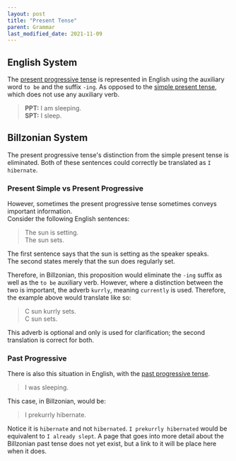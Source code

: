 ```yaml
---
layout: post
title: "Present Tense"
parent: Grammar
last_modified_date: 2021-11-09
---
```


## English System
The [present progressive tense](https://en.wikipedia.org/wiki/Present_continuous) is represented in English using the auxiliary
word `to be` and the suffix `-ing`. As opposed to the [simple present tense](https://en.wikipedia.org/wiki/Simple_present),
which does not use any auxiliary verb.
> **PPT:** I am sleeping.  
> **SPT:** I sleep.

## Billzonian System
The present progressive tense's distinction from the simple present tense is eliminated.
Both of these sentences could correctly be translated as `I hibernate`.

### Present Simple vs Present Progressive
However, sometimes the present progressive tense sometimes conveys important information.  
Consider the following English sentences:
> The sun is setting.  
> The sun sets.

The first sentence says that the sun is setting as the speaker speaks.  
The second states merely that the sun does regularly set.

Therefore, in Billzonian, this proposition would eliminate the `-ing` suffix as well as the `to be` auxiliary verb.
However, where a distinction between the two is important, the adverb `kurrly`, meaning `currently` is used.
Therefore, the example above would translate like so:
> C sun kurrly sets.  
> C sun sets.

This adverb is optional and only is used for clarification; the second translation is correct for both.

### Past Progressive
There is also this situation in English, with the [past progressive tense](https://en.wikipedia.org/wiki/Uses_of_English_verb_forms#Past_progressive/continuous).
> I was sleeping.

This case, in Billzonian, would be:
> I prekurrly hibernate.

Notice it is `hibernate` and not `hibernated`. `I prekurrly hibernated` would be equivalent to `I already slept`.
A page that goes into more detail about the Billzonian past tense does not yet exist, but a link to it will be
place here when it does.